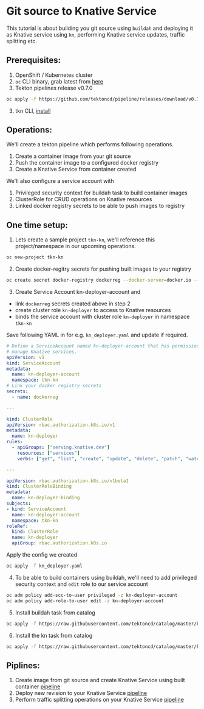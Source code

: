 # Git source to Knative Service

This tutorial is about building you git source using `buildah` and deploying it as Knative service using `kn`,
performing Knative service updates, traffic splitting etc.

## Prerequisites:
1. OpenShift / Kubernetes cluster
2. `oc` CLI binary, grab latest from [here](https://mirror.openshift.com/pub/openshift-v4/clients/oc/latest/)
2. Tekton pipelines release v0.7.0
```bash
oc apply -f https://github.com/tektoncd/pipeline/releases/download/v0.7.0/release.yaml
```
3. tkn CLI, [install](https://github.com/tektoncd/cli#installing-tkn)


## Operations:

We'll create a tekton pipeline which performs following operations.

1. Create a container image from your git source
2. Push the container image to a configured docker registry
3. Create a Knative Service from container created

We'll also configure a service account with
1. Privileged security context for buildah task to build container images
2. ClusterRole for CRUD operations on Knative resources
3. Linked docker registry secrets to be able to push images to registry


## One time setup:
1. Lets create a sample project `tkn-kn`, we'll reference this project/namespace in our upcoming operations.
```bash
oc new-project tkn-kn
```

2. Create docker-regitry secrets for pushing built images to your registry
```bash
oc create secret docker-registry dockerreg --docker-server=docker.io --docker-username=<USERNAME> --docker-password=<PASSWORD> --docker-email=<EMAIL>
```

3. Create Service Account kn-deployer-account and
 - link `dockerreg` secrets created above in step 2
 - create cluster role `kn-deployer` to access to Knative resources
 - binds the service account with cluster role `kn-deployer` in namespace `tkn-kn`

Save following YAML in for e.g. `kn_deployer.yaml` and update if required.

```yaml
# Define a ServiceAccount named kn-deployer-account that has permission to
# manage Knative services.
apiVersion: v1
kind: ServiceAccount
metadata:
  name: kn-deployer-account
  namespace: tkn-kn
# Link your docker registry secrets
secrets:
  - name: dockerreg

---

kind: ClusterRole
apiVersion: rbac.authorization.k8s.io/v1
metadata:
  name: kn-deployer
rules:
  - apiGroups: ["serving.knative.dev"]
    resources: ["services"]
    verbs: ["get", "list", "create", "update", "delete", "patch", "watch"]

---

apiVersion: rbac.authorization.k8s.io/v1beta1
kind: ClusterRoleBinding
metadata:
  name: kn-deployer-binding
subjects:
- kind: ServiceAccount
  name: kn-deployer-account
  namespace: tkn-kn
roleRef:
  kind: ClusterRole
  name: kn-deployer
  apiGroup: rbac.authorization.k8s.io
```

Apply the config we created

```bash
oc apply -f kn_deployer.yaml
```

4. To be able to build containers using buildah, we'll need to add privileged security context and `edit` role to our service account
```bash
oc adm policy add-scc-to-user privileged -z kn-deployer-account
oc adm policy add-role-to-user edit -z kn-deployer-account
```

5. Install buildah task from catalog
```bash
oc apply -f https://raw.githubusercontent.com/tektoncd/catalog/master/buildah/buildah.yaml
```

6. Install the kn task from catalog
```bash
oc apply -f https://raw.githubusercontent.com/tektoncd/catalog/master/kn/kn.yaml
```

## Piplines:
1. Create image from git source and create Knative Service using built container [pipeline](./build_deploy/README.md)
2. Deploy new revision to your Knative Service [pipeline](./service_update/README.md)
3. Perform traffic splitting operations on your Knative Service [pipeline](./traffic_splitting/README.md)
